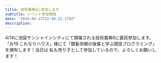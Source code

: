 ```yaml
---
title: 技術書典6に参加します
subtitle: イベント参加情報
date: "2019-04-13T22:40:32.170Z"
description: 
---
```


4/14に池袋サンシャインシティにて開催される技術書典6に委託参加します。
「お19 これなりハウス」様にて「銀髪赤眼の後輩と学ぶ競技プログラミング」を頒布します！当日は 私も売り子として参加しているので、よろしくお願いします！

